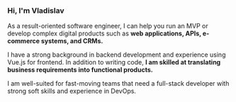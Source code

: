 ### Hi, I'm Vladislav


As a result-oriented software engineer, I can help you run an MVP or develop complex digital products such as  **web applications, APIs, e-commerce systems, and CRMs.**


I have a strong background in backend development and experience using Vue.js for frontend. In addition to writing code,  **I am skilled at translating business requirements into functional products.** 

I am well-suited for fast-moving teams that need a full-stack developer with strong soft skills and experience in DevOps.

